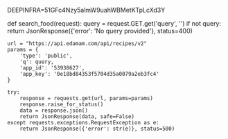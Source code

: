 DEEPINFRA=51GFc4Nzy5almW9uahWBMetKTpLcXd3Y

def search_food(request):
    query = request.GET.get('query', '')
    if not query:
        return JsonResponse({'error': 'No query provided'}, status=400)

    url = "https://api.edamam.com/api/recipes/v2"
    params = {
        'type': 'public',
        'q': query,
        'app_id': '53938627',
        'app_key': '0e18bd84353f5704d35a0079a2eb3fc4'
    }

    try:
        response = requests.get(url, params=params)
        response.raise_for_status()
        data = response.json()
        return JsonResponse(data, safe=False)
    except requests.exceptions.RequestException as e:
        return JsonResponse({'error': str(e)}, status=500)